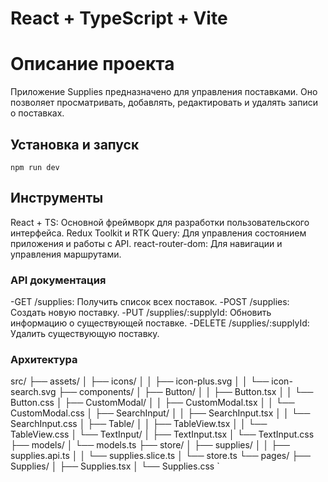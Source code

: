 # React + TypeScript + Vite

# Описание проекта

Приложение Supplies предназначено для управления поставками. Оно позволяет просматривать, добавлять, редактировать и удалять записи о поставках.

## Установка и запуск

```
npm run dev

```

## Инструменты

React + TS: Основной фреймворк для разработки пользовательского интерфейса.
Redux Toolkit и RTK Query: Для управления состоянием приложения и работы с API.
react-router-dom: Для навигации и управления маршрутами.

### API документация

-GET /supplies: Получить список всех поставок.
-POST /supplies: Создать новую поставку.
-PUT /supplies/:supplyId: Обновить информацию о существующей поставке.
-DELETE /supplies/:supplyId: Удалить существующую поставку.

### Архитектура

src/
├── assets/
│ ├── icons/
│ │ ├── icon-plus.svg
│ │ └── icon-search.svg
├── components/
│ ├── Button/
│ │ ├── Button.tsx
│ │ └── Button.css
│ ├── CustomModal/
│ │ ├── CustomModal.tsx
│ │ └── CustomModal.css
│ ├── SearchInput/
│ │ ├── SearchInput.tsx
│ │ └── SearchInput.css
│ ├── Table/
│ │ ├── TableView.tsx
│ │ └── TableView.css
│ └── TextInput/
│ ├── TextInput.tsx
│ └── TextInput.css
├── models/
│ └── models.ts
├── store/
│ ├── supplies/
│ │ ├── supplies.api.ts
│ │ └── supplies.slice.ts
│ └── store.ts
└── pages/
├── Supplies/
│ ├── Supplies.tsx
│ └── Supplies.css
`
